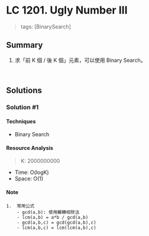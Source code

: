 # LC 1201. Ugly Number III
> tags: [BinarySearch]

## Summary
1.  求「前 K 個 / 後 K 個」元素，可以使用 Binary Search。

<br>

## Solutions
### Solution #1
#### Techniques
- Binary Search

#### Resource Analysis
> K: 2000000000
- Time: O(logK)
- Space: O(1)

#### Note
```
1.  常用公式
    - gcd(a,b): 使用輾轉相除法
    - lcm(a,b) = a*b / gcd(a,b)
    - gcd(a,b,c) = gcd(gcd(a,b),c)
    - lcm(a,b,c) = lcm(lcm(a,b),c)
```